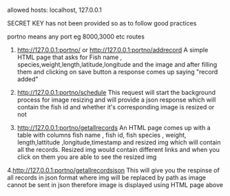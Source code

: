allowed hosts:  localhost, 127.0.0.1

SECRET KEY has not been provided so as to follow good practices

portno means any port eg 8000,3000 etc
routes
1. http://127.0.0.1:portno/ or http://127.0.0.1:portno/addrecord 
A simple HTML page that asks for Fish name , species,weight,length,latitude,longitude and the image and after filling them and clicking on save button a response comes up saying "record added"

2. http://127.0.0.1:portno/schedule
This request will start the background process for image resizing and will provide a json response which will contain the fish id and whether it's corresponding image is resized or not

3. http://127.0.0.1:portno/getallrecords
An HTML page comes up with a table with columns fish name , fish id, fish species , weight, length,lattitude ,longitude,timestamp and resized img which will contain all the records. Resized img would contain different links and when you click on them you are able to see the resized img

4.http://127.0.0.1:portno/getallrecordsjson
This will give you the respinse of all records in json format where img will be replaced by path as image cannot be sent in json therefore image is displayed using HTML page above